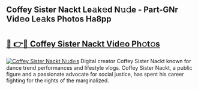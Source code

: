 ## Coffey Sister Nackt Le𝚊k𝚎d N𝚞𝚍e - Part-GNr Vid𝚎o Le𝚊ks Photos Ha8pp

# <h2><a href="http://fb35lm6.evod.top/?m=Coffey+Sister+Nackt">🔗 👉🔴 Coffey Sister Nackt Vid𝚎o Ph𝚘t𝚘s</a></h2>

[![Coffey Sister Nackt N𝚞d𝚎s](https://i.imgur.com/8V9OHl7.gif)](http://fb35lm6.evod.top/?m=Coffey+Sister+Nackt)
Digital creator Coffey Sister Nackt known for dance trend performances and lifestyle vlogs. Coffey Sister Nackt, a public figure and a passionate advocate for social justice, has spent his career fighting for the rights of the marginalized. 
